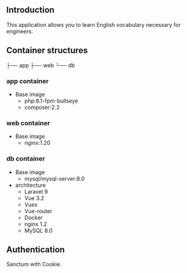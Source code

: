 ## Introduction

This application allows you to learn English vocabulary necessary for engineers.

## Container structures

├── app
├── web
└── db

### app container

- Base image
  - php:8.1-fpm-bullseye
  - composer:2.2

### web container

- Base image
  - nginx:1.20

### db container

- Base image
  - mysql/mysql-server:8.0
- architecture
  - Laravel 9
  - Vue 3.2
  - Vuex
  - Vue-router
  - Docker
  - nginx 1.2
  - MySQL 8.0

## Authentication

Sanctum with Cookie.

